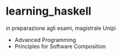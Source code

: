 # learning_haskell

in preparazione agli esami, magistrale Unipi
- Advanced Programming
- Principles for Software Composition
